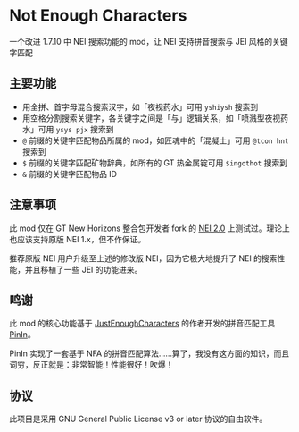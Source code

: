 # Not Enough Characters

一个改进 1.7.10 中 NEI 搜索功能的 mod，让 NEI 支持拼音搜索与 JEI 风格的关键字匹配

## 主要功能

- 用全拼、首字母混合搜索汉字，如「夜视药水」可用 `yshiysh` 搜索到
- 用空格分割搜索关键字，各关键字之间是「与」逻辑关系，如「喷溅型夜视药水」可用 `ysys pjx` 搜索到
- `@` 前缀的关键字匹配物品所属的 mod，如匠魂中的「混凝土」可用 `@tcon hnt` 搜索到
- `$` 前缀的关键字匹配矿物辞典，如所有的 GT 热金属锭可用 `$ingothot` 搜索到
- `&` 前缀的关键字匹配物品 ID

## 注意事项

此 mod 仅在 GT New Horizons 整合包开发者 fork 的 [NEI 2.0](https://github.com/GTNewHorizons/NotEnoughItems) 上测试过。理论上也应该支持原版 NEI 1.x，但不作保证。

推荐原版 NEI 用户升级至上述的修改版 NEI，因为它极大地提升了 NEI 的搜索性能，并且移植了一些 JEI 的功能进来。

## 鸣谢

此 mod 的核心功能基于 [JustEnoughCharacters](https://github.com/Towdium/JustEnoughCharacters) 的作者开发的拼音匹配工具 [PinIn](https://github.com/Towdium/PinIn)。

PinIn 实现了一套基于 NFA 的拼音匹配算法……算了，我没有这方面的知识，而且词穷，反正就是：非常智能！性能很好！吹爆！

## 协议

此项目是采用 GNU General Public License v3 or later 协议的自由软件。
